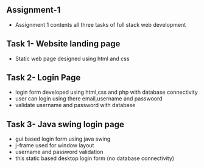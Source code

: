 ## Assignment-1
- Assignment 1 contents all three tasks of full stack web development

## Task 1- Website landing page
- Static web page designed using html and css
 
## Task 2- Login Page
- login form developed using html,css and php with database connectivity
- user can login using there email,username and passwoord
- validate username and password with database

## Task 3- Java swing login page
- gui based login form using java swing
- j-frame used for window layout
- username and password validation
- this static based desktop login form (no database connectivity)
